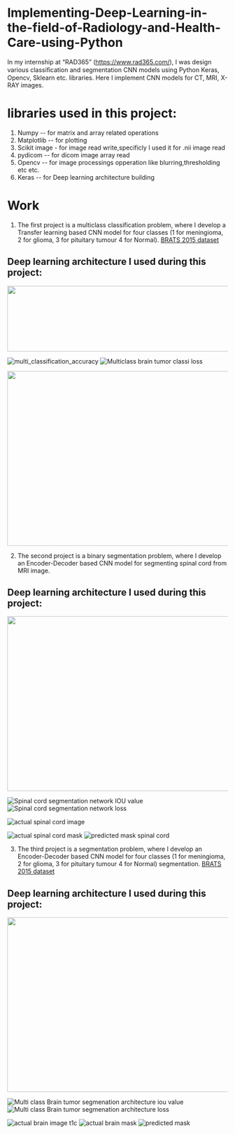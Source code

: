 # Implementing-Deep-Learning-in-the-field-of-Radiology-and-Health-Care-using-Python
In my internship at “RAD365” (https://www.rad365.com/), I was design various classiﬁcation and segmentation CNN models using Python Keras, Opencv, Sklearn etc. libraries. Here I implement CNN models for CT, MRI, X-RAY images.

# libraries used in this project:
1. Numpy -- for matrix and array related operations
2. Matplotlib -- for plotting
3. Scikit image - for image read write,specificly I used it for .nii image read
4. pydicom -- for dicom image array read
5. Opencv -- for image processings opperation like blurring,thresholding etc etc.
6. Keras -- for Deep learning architecture building

# Work

1. The first project is a multiclass classification problem, where I develop a Transfer learning based CNN model for four classes (1 for meningioma, 2 for glioma, 3 for pituitary    tumour 4 for Normal). [BRATS 2015 dataset]

## Deep learning architecture I used during this project:


<img src="https://user-images.githubusercontent.com/33135767/92586289-ac2e3a80-f2b3-11ea-8cf0-5438a054e481.png" width="600" height="150" />

![multi_classification_accuracy](https://user-images.githubusercontent.com/33135767/92586117-77ba7e80-f2b3-11ea-8104-19dc75670035.png) ![Multiclass brain tumor classi loss](https://user-images.githubusercontent.com/33135767/92586083-70937080-f2b3-11ea-8d54-714c26596e4c.png) 



<img src="https://user-images.githubusercontent.com/33135767/92586092-72f5ca80-f2b3-11ea-8f79-2b809b4f2f83.png" width="800" height="400" />
   
2. The second project is a binary segmentation problem, where I develop an Encoder-Decoder based CNN model for segmenting spinal cord from MRI image.

## Deep learning architecture I used during this project:

<img src="https://user-images.githubusercontent.com/33135767/92586254-a46e9600-f2b3-11ea-8b24-bb838960dd90.png" width="800" height="400" />

![Spinal cord segmentation network IOU value](https://user-images.githubusercontent.com/33135767/92586094-738e6100-f2b3-11ea-9468-b71b6c622f63.png) ![Spinal cord segmentation network loss](https://user-images.githubusercontent.com/33135767/92586095-738e6100-f2b3-11ea-9bc2-003ca044c901.png)

![actual spinal cord image](https://user-images.githubusercontent.com/33135767/92586103-74bf8e00-f2b3-11ea-87fa-6dd5e656b215.png)

![actual spinal cord mask](https://user-images.githubusercontent.com/33135767/92586104-75582480-f2b3-11ea-8b01-4424c3d8ede2.png) ![predicted mask spinal cord](https://user-images.githubusercontent.com/33135767/92586088-71c49d80-f2b3-11ea-9101-95a385801e11.png)

3. The third project is a segmentation problem, where I develop an Encoder-Decoder based CNN model for four classes (1 for meningioma, 2 for glioma, 3 for pituitary tumour 4 for    Normal) segmentation. [BRATS 2015 dataset]

## Deep learning architecture I used during this project:

<img src="https://user-images.githubusercontent.com/33135767/92586254-a46e9600-f2b3-11ea-8b24-bb838960dd90.png" width="800" height="400" />

![Multi class Brain tumor segmenation architecture iou value](https://user-images.githubusercontent.com/33135767/92586112-7721e800-f2b3-11ea-9987-0f124216ff68.png) ![Multi class Brain tumor segmenation architecture loss](https://user-images.githubusercontent.com/33135767/92586115-77ba7e80-f2b3-11ea-92f2-df45201d7d34.png)

![actual brain image t1c](https://user-images.githubusercontent.com/33135767/92586098-7426f780-f2b3-11ea-89d7-95145325f813.png) ![actual brain mask](https://user-images.githubusercontent.com/33135767/92586100-74bf8e00-f2b3-11ea-8b50-7f191e408e78.png) ![predicted mask](https://user-images.githubusercontent.com/33135767/92586091-725d3400-f2b3-11ea-868e-d5648b6b31c3.png)














[BRATS 2015 dataset]: https://sites.google.com/site/braintumorsegmentation/home/brats2015
